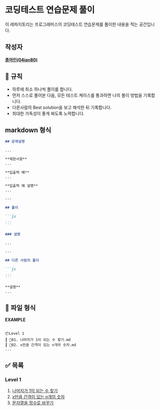 # 코딩테스트 연습문제 풀이

이 레파지토리는 프로그래머스의 코딩테스트 연습문제를 풀이한 내용을 적는 공간입니다.

## 작성자

<a href="https://github.com/04ian80"><strong>종아인\(04ian80\)</strong></a>

## 📏 규칙

- 하루에 최소 하나씩 풀이를 합니다.
- 먼저 스스로 풀어본 다음, 모든 테스트 케이스를 통과하면 나의 풀이 방법을 기록합니다.
- 다른사람의 Best solution을 보고 해석한 뒤 기록합니다.
- 최대한 가독성이 좋게 짜도록 노력합니다.

## markdown 형식

````markdown
## 문제설명

...

**제한사항**
...

**입출력 예**
...

**입출력 예 설명**
...

---

## 풀이

```js
...
```

### 설명

...

---

## 다른 사람의 풀이

```js
...
```

**설명**
...
````

## 📜 파일 형식

**EXAMPLE**

```

📦Level 1
┃ 📜01. 나머지가 1이 되는 수 찾기.md
┃ 📜02. x만큼 간격이 있는 n개의 숫자.md
...

```

## ✅ 목록

### Level 1

1. [나머지가 1이 되는 수 찾기](https://github.com/04ian80/algorithm-javascript/tree/main/Level%201/01.%20나머지가%201이%20되는%20수%20찾기)
2. [x만큼 간격이 있는 n개의 숫자](https://github.com/04ian80/algorithm-javascript/tree/main/Level%201/02.%20x%20만큼%20간격이%20있는%20n개의%20숫자)
3. [문자열을 정수로 바꾸기](https://github.com/04ian80/algorithm-javascript/tree/main/Level%201/03.%20문자열을%20정수로%20바꾸기)
